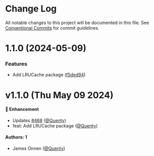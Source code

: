 # Change Log

All notable changes to this project will be documented in this file.
See [Conventional Commits](https://conventionalcommits.org) for commit guidelines.

# 1.1.0 (2024-05-09)


### Features

* Add LRUCache package ([f5ded94](https://github.com/Quenty/NevermoreEngine/commit/f5ded9480dc991105dfdb3c36d9152329a18882a))





# v1.1.0 (Thu May 09 2024)

#### 🚀 Enhancement

- Updates [#468](https://github.com/Quenty/NevermoreEngine/pull/468) ([@Quenty](https://github.com/Quenty))
- feat: Add LRUCache package ([@Quenty](https://github.com/Quenty))

#### Authors: 1

- James Onnen ([@Quenty](https://github.com/Quenty))
